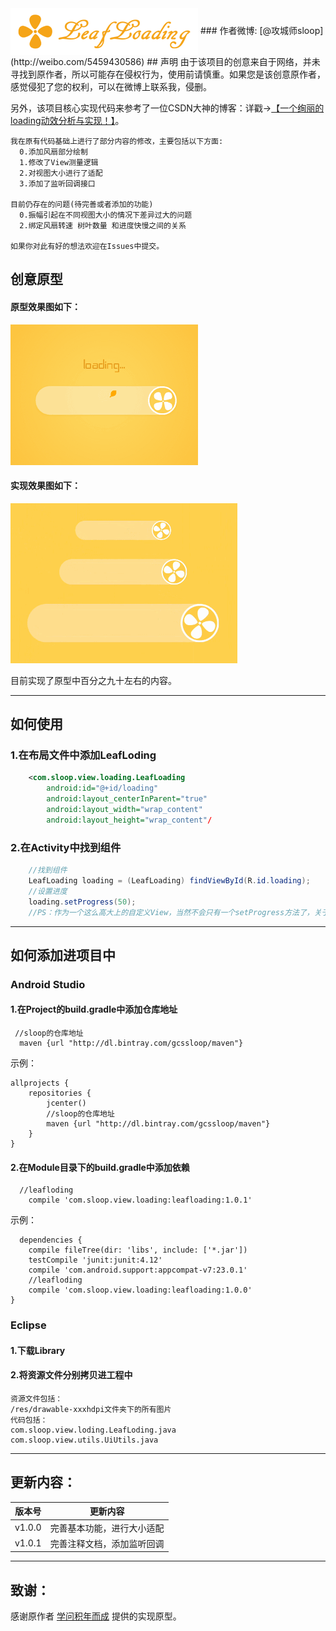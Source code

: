 <img src="https://github.com/GcsSloop/LeafLoading/blob/master/Art/title.png" width = "300" height = "75" alt="title" align=center />  
### 作者微博: [@攻城师sloop](http://weibo.com/5459430586)
## 声明
  由于该项目的创意来自于网络，并未寻找到原作者，所以可能存在侵权行为，使用前请慎重。如果您是该创意原作者，感觉侵犯了您的权利，可以在微博上联系我，侵删。
  
  另外，该项目核心实现代码来参考了一位CSDN大神的博客：详戳->[【一个绚丽的loading动效分析与实现！】](http://blog.csdn.net/tianjian4592/article/details/44538605)。
```
我在原有代码基础上进行了部分内容的修改，主要包括以下方面:
  0.添加风扇部分绘制
  1.修改了View测量逻辑
  2.对视图大小进行了适配
  3.添加了监听回调接口
  
目前仍存在的问题(待完善或者添加的功能)
  0.振幅引起在不同视图大小的情况下差异过大的问题
  2.绑定风扇转速 树叶数量 和进度快慢之间的关系

如果你对此有好的想法欢迎在Issues中提交。
```
  
  
## 创意原型

#### 原型效果图如下：
![LeafLoading](https://github.com/GcsSloop/LeafLoading/blob/master/Art/model.gif)
#### 实现效果图如下：
![LeafLoadingDemo](https://github.com/GcsSloop/LeafLoading/blob/master/Art/loadingTest.gif)

目前实现了原型中百分之九十左右的内容。

---
## 如何使用
### 1.在布局文件中添加LeafLoding
``` xml
    <com.sloop.view.loading.LeafLoading
        android:id="@+id/loading"
        android:layout_centerInParent="true"
        android:layout_width="wrap_content"
        android:layout_height="wrap_content"/
```
### 2.在Activity中找到组件
``` java
    //找到组件
    LeafLoading loading = (LeafLoading) findViewById(R.id.loading);
    //设置进度
    loading.setProgress(50);
    //PS：作为一个这么高大上的自定义View，当然不会只有一个setProgress方法了，关于其他用法，请看后续的说明文档
```

---
## 如何添加进项目中
### Android Studio
#### 1.在Project的build.gradle中添加仓库地址
```
 //sloop的仓库地址
  maven {url "http://dl.bintray.com/gcssloop/maven"}
```
示例：
```
allprojects {
    repositories {
        jcenter()
        //sloop的仓库地址
        maven {url "http://dl.bintray.com/gcssloop/maven"}
    }
}
```
#### 2.在Module目录下的build.gradle中添加依赖
```
  //leafloding
    compile 'com.sloop.view.loading:leafloading:1.0.1'
```
示例：
```
  dependencies {
    compile fileTree(dir: 'libs', include: ['*.jar'])
    testCompile 'junit:junit:4.12'
    compile 'com.android.support:appcompat-v7:23.0.1'
    //leafloding
    compile 'com.sloop.view.loading:leafloading:1.0.0'
}
```

### Eclipse
#### 1.下载Library
#### 2.将资源文件分别拷贝进工程中
```
资源文件包括：
/res/drawable-xxxhdpi文件夹下的所有图片
代码包括：
com.sloop.view.loding.LeafLoding.java
com.sloop.view.utils.UiUtils.java
```
---
## 更新内容：
版本号 | 更新内容
 ---   |  ---
v1.0.0 | 完善基本功能，进行大小适配
v1.0.1 | 完善注释文档，添加监听回调

---
## 致谢：
  感谢原作者 [学问积年而成](http://blog.csdn.net/tianjian4592?viewmode=list) 提供的实现原型。



